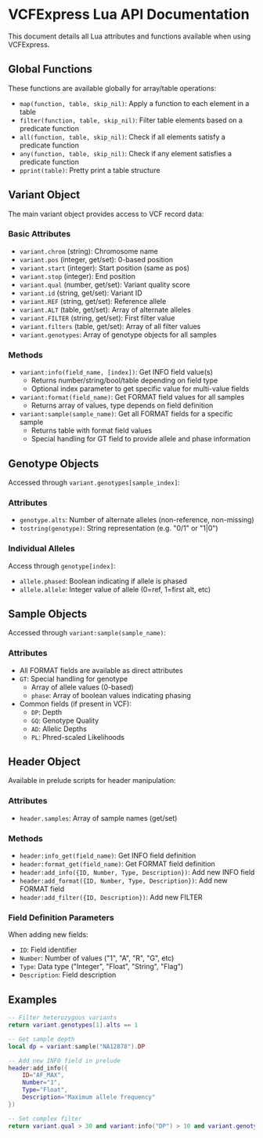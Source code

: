 # VCFExpress Lua API Documentation

This document details all Lua attributes and functions available when using VCFExpress.

## Global Functions

These functions are available globally for array/table operations:

- `map(function, table, skip_nil)`: Apply a function to each element in a table
- `filter(function, table, skip_nil)`: Filter table elements based on a predicate function
- `all(function, table, skip_nil)`: Check if all elements satisfy a predicate function
- `any(function, table, skip_nil)`: Check if any element satisfies a predicate function
- `pprint(table)`: Pretty print a table structure

## Variant Object

The main variant object provides access to VCF record data:

### Basic Attributes
- `variant.chrom` (string): Chromosome name
- `variant.pos` (integer, get/set): 0-based position
- `variant.start` (integer): Start position (same as pos)
- `variant.stop` (integer): End position
- `variant.qual` (number, get/set): Variant quality score
- `variant.id` (string, get/set): Variant ID
- `variant.REF` (string, get/set): Reference allele
- `variant.ALT` (table, get/set): Array of alternate alleles
- `variant.FILTER` (string, get/set): First filter value
- `variant.filters` (table, get/set): Array of all filter values
- `variant.genotypes`: Array of genotype objects for all samples

### Methods
- `variant:info(field_name, [index])`: Get INFO field value(s)
  - Returns number/string/bool/table depending on field type
  - Optional index parameter to get specific value for multi-value fields
- `variant:format(field_name)`: Get FORMAT field values for all samples
  - Returns array of values, type depends on field definition
- `variant:sample(sample_name)`: Get all FORMAT fields for a specific sample
  - Returns table with format field values
  - Special handling for GT field to provide allele and phase information

## Genotype Objects

Accessed through `variant.genotypes[sample_index]`:

### Attributes
- `genotype.alts`: Number of alternate alleles (non-reference, non-missing)
- `tostring(genotype)`: String representation (e.g. "0/1" or "1|0")

### Individual Alleles
Access through `genotype[index]`:
- `allele.phased`: Boolean indicating if allele is phased
- `allele.allele`: Integer value of allele (0=ref, 1=first alt, etc)

## Sample Objects

Accessed through `variant:sample(sample_name)`:

### Attributes
- All FORMAT fields are available as direct attributes
- `GT`: Special handling for genotype
  - Array of allele values (0-based)
  - `phase`: Array of boolean values indicating phasing
- Common fields (if present in VCF):
  - `DP`: Depth
  - `GQ`: Genotype Quality
  - `AD`: Allelic Depths
  - `PL`: Phred-scaled Likelihoods

## Header Object

Available in prelude scripts for header manipulation:

### Attributes
- `header.samples`: Array of sample names (get/set)

### Methods
- `header:info_get(field_name)`: Get INFO field definition
- `header:format_get(field_name)`: Get FORMAT field definition
- `header:add_info({ID, Number, Type, Description})`: Add new INFO field
- `header:add_format({ID, Number, Type, Description})`: Add new FORMAT field
- `header:add_filter({ID, Description})`: Add new FILTER

### Field Definition Parameters
When adding new fields:
- `ID`: Field identifier
- `Number`: Number of values ("1", "A", "R", "G", etc)
- `Type`: Data type ("Integer", "Float", "String", "Flag")
- `Description`: Field description

## Examples

```lua
-- Filter heterozygous variants
return variant.genotypes[1].alts == 1

-- Get sample depth
local dp = variant:sample("NA12878").DP

-- Add new INFO field in prelude
header:add_info({
    ID="AF_MAX",
    Number="1",
    Type="Float",
    Description="Maximum allele frequency"
})

-- Set complex filter
return variant.qual > 30 and variant:info("DP") > 10 and variant.genotypes[1].alts > 0
```
